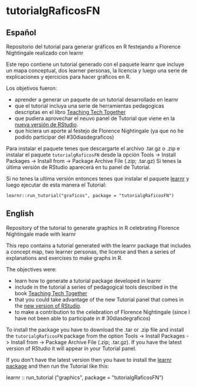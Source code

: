 # tutorialgRaficosFN

## Español

Repositorio del tutorial para generar gráficos en R festejando a Florence Nightingale realizado con learnr

Este repo contiene un tutorial generado con el paquete learnr que incluye un mapa conceptual, dos learner personas, la licencia y luego una serie de explicaciones y ejercicios para hacer gráficos en R.

Los objetivos fueron:

* aprender a generar un paquete de un tutorial desarrollado en learnr 
* que el tutorial incluya una serie de herramientas pedagogicas descriptas en el libro [Teaching Tech Together](teachtogether.tech/)
* que pudiera aprovechar el neuvo panel de Tutorial que viene en la [nueva versión de RStudio](https://rstudio.com/products/rstudio/download/preview/).
* que hiciera un aporte al festejo de Florence Nightingale (ya que no he podido participar del #30diasdegraficos)

Para instalar el paquete tenes que descargarte el archivo .tar.gz o .zip e instalar el paquete `tutorialgRaficosFN` desde la opción Tools -> Install Packages -> Install from -> Package Archive File (.zip; .tar.gz)  Si tenes la última versión de RStudio aparecerá en tu panel de Tutorial. 

Si no tenes la ultima versión entonces tenes que instalar el paquete [learnr](https://rstudio.github.io/learnr/index.html) y luego ejecutar de esta manera el Tutorial:

`learnr::run_tutorial("graficos", package = "tutorialgRaficosFN")`

## English

Repository of the tutorial to generate graphics in R celebrating Florence Nightingale made with learnr

This repo contains a tutorial generated with the learnr package that includes a concept map, two learner personas, the license and then a series of explanations and exercises to make graphs in R.

The objectives were:

* learn how to generate a tutorial package developed in learnr
* include in the tutorial a series of pedagogical tools described in the book [Teaching Tech Together](teachtogether.tech/)
* that you could take advantage of the new Tutorial panel that comes in the [new version of RStudio](https://rstudio.com/products/rstudio/download/preview/).
* to make a contribution to the celebration of Florence Nightingale (since I have not been able to participate in # 30diasdegraficos)

To install the package you have to download the .tar or .zip file and install the `tutorialgRaficosFN` package from the option Tools -> Install Packages -> Install from -> Package Archive File (.zip; .tar.gz). If you have the latest version of RStudio it will appear in your Tutorial panel.

If you don't have the latest version then you have to install the [learnr package](https://rstudio.github.io/learnr/index.html) and then run the Tutorial like this:

learnr :: run_tutorial ("graphics", package = "tutorialgRaficosFN")
